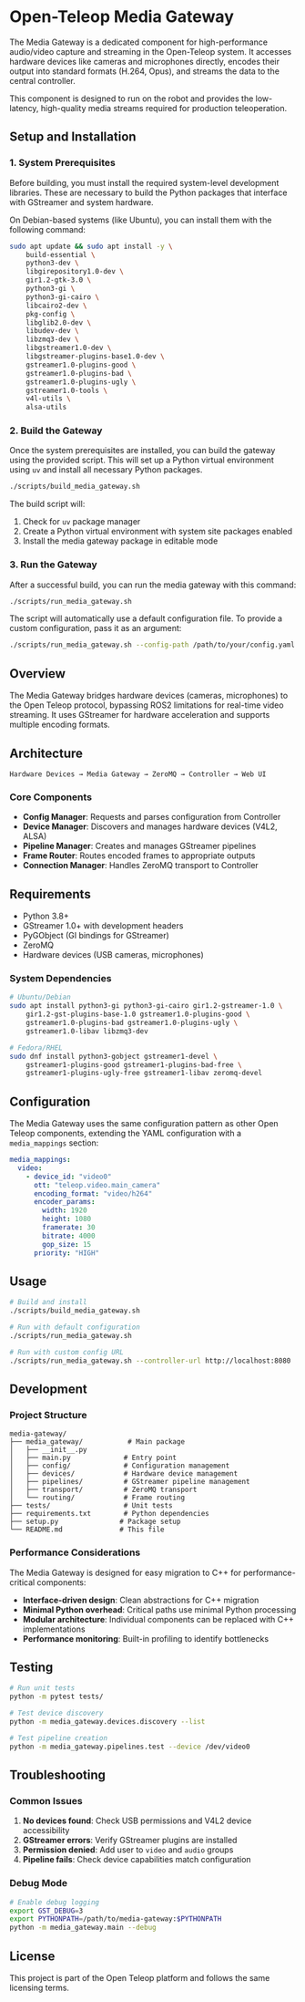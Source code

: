 # Open-Teleop Media Gateway

The Media Gateway is a dedicated component for high-performance audio/video capture and streaming in the Open-Teleop system. It accesses hardware devices like cameras and microphones directly, encodes their output into standard formats (H.264, Opus), and streams the data to the central controller.

This component is designed to run on the robot and provides the low-latency, high-quality media streams required for production teleoperation.

## Setup and Installation

### 1. System Prerequisites

Before building, you must install the required system-level development libraries. These are necessary to build the Python packages that interface with GStreamer and system hardware.

On Debian-based systems (like Ubuntu), you can install them with the following command:

```bash
sudo apt update && sudo apt install -y \
    build-essential \
    python3-dev \
    libgirepository1.0-dev \
    gir1.2-gtk-3.0 \
    python3-gi \
    python3-gi-cairo \
    libcairo2-dev \
    pkg-config \
    libglib2.0-dev \
    libudev-dev \
    libzmq3-dev \
    libgstreamer1.0-dev \
    libgstreamer-plugins-base1.0-dev \
    gstreamer1.0-plugins-good \
    gstreamer1.0-plugins-bad \
    gstreamer1.0-plugins-ugly \
    gstreamer1.0-tools \
    v4l-utils \
    alsa-utils
```

### 2. Build the Gateway

Once the system prerequisites are installed, you can build the gateway using the provided script. This will set up a Python virtual environment using `uv` and install all necessary Python packages.

```bash
./scripts/build_media_gateway.sh
```

The build script will:
1. Check for `uv` package manager
2. Create a Python virtual environment with system site packages enabled
3. Install the media gateway package in editable mode

### 3. Run the Gateway

After a successful build, you can run the media gateway with this command:

```bash
./scripts/run_media_gateway.sh
```

The script will automatically use a default configuration file. To provide a custom configuration, pass it as an argument:

```bash
./scripts/run_media_gateway.sh --config-path /path/to/your/config.yaml
```

## Overview

The Media Gateway bridges hardware devices (cameras, microphones) to the Open Teleop protocol, bypassing ROS2 limitations for real-time video streaming. It uses GStreamer for hardware acceleration and supports multiple encoding formats.

## Architecture

```
Hardware Devices → Media Gateway → ZeroMQ → Controller → Web UI
```

### Core Components

- **Config Manager**: Requests and parses configuration from Controller
- **Device Manager**: Discovers and manages hardware devices (V4L2, ALSA)
- **Pipeline Manager**: Creates and manages GStreamer pipelines
- **Frame Router**: Routes encoded frames to appropriate outputs
- **Connection Manager**: Handles ZeroMQ transport to Controller

## Requirements

- Python 3.8+
- GStreamer 1.0+ with development headers
- PyGObject (GI bindings for GStreamer)
- ZeroMQ
- Hardware devices (USB cameras, microphones)

### System Dependencies

```bash
# Ubuntu/Debian
sudo apt install python3-gi python3-gi-cairo gir1.2-gstreamer-1.0 \
    gir1.2-gst-plugins-base-1.0 gstreamer1.0-plugins-good \
    gstreamer1.0-plugins-bad gstreamer1.0-plugins-ugly \
    gstreamer1.0-libav libzmq3-dev

# Fedora/RHEL
sudo dnf install python3-gobject gstreamer1-devel \
    gstreamer1-plugins-good gstreamer1-plugins-bad-free \
    gstreamer1-plugins-ugly-free gstreamer1-libav zeromq-devel
```

## Configuration

The Media Gateway uses the same configuration pattern as other Open Teleop components, extending the YAML configuration with a `media_mappings` section:

```yaml
media_mappings:
  video:
    - device_id: "video0"
      ott: "teleop.video.main_camera"
      encoding_format: "video/h264"
      encoder_params:
        width: 1920
        height: 1080
        framerate: 30
        bitrate: 4000
        gop_size: 15
      priority: "HIGH"
```

## Usage

```bash
# Build and install
./scripts/build_media_gateway.sh

# Run with default configuration
./scripts/run_media_gateway.sh

# Run with custom config URL
./scripts/run_media_gateway.sh --controller-url http://localhost:8080
```

## Development

### Project Structure

```
media-gateway/
├── media_gateway/           # Main package
│   ├── __init__.py
│   ├── main.py             # Entry point
│   ├── config/             # Configuration management
│   ├── devices/            # Hardware device management
│   ├── pipelines/          # GStreamer pipeline management
│   ├── transport/          # ZeroMQ transport
│   └── routing/            # Frame routing
├── tests/                  # Unit tests
├── requirements.txt        # Python dependencies
├── setup.py               # Package setup
└── README.md              # This file
```

### Performance Considerations

The Media Gateway is designed for easy migration to C++ for performance-critical components:

- **Interface-driven design**: Clean abstractions for C++ migration
- **Minimal Python overhead**: Critical paths use minimal Python processing
- **Modular architecture**: Individual components can be replaced with C++ implementations
- **Performance monitoring**: Built-in profiling to identify bottlenecks

## Testing

```bash
# Run unit tests
python -m pytest tests/

# Test device discovery
python -m media_gateway.devices.discovery --list

# Test pipeline creation
python -m media_gateway.pipelines.test --device /dev/video0
```

## Troubleshooting

### Common Issues

1. **No devices found**: Check USB permissions and V4L2 device accessibility
2. **GStreamer errors**: Verify GStreamer plugins are installed
3. **Permission denied**: Add user to `video` and `audio` groups
4. **Pipeline fails**: Check device capabilities match configuration

### Debug Mode

```bash
# Enable debug logging
export GST_DEBUG=3
export PYTHONPATH=/path/to/media-gateway:$PYTHONPATH
python -m media_gateway.main --debug
```

## License

This project is part of the Open Teleop platform and follows the same licensing terms. 